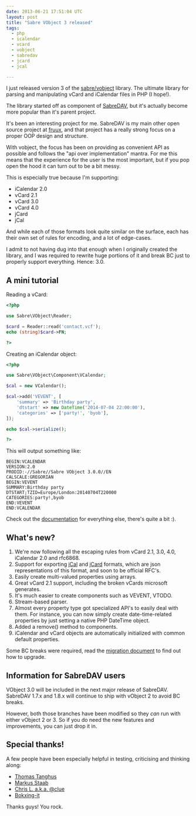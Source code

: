 ```yaml
---
date: 2013-06-21 17:51:04 UTC
layout: post
title: "Sabre VObject 3 released"
tags:
  - php
  - icalendar
  - vcard
  - vobject
  - sabredav
  - jcard
  - jcal

---
```


I just released version 3 of the [sabre/vobject][11] library. The ultimate library
for parsing and manipulating vCard and iCalendar files in PHP (I hope!).

The library started off as component of [SabreDAV][1], but it's actually become
more popular than it's parent project.

It's been an interesting project for me. SabreDAV is my main other open source
project at [fruux][10], and that project has a really strong focus on a proper OOP design and
structure.

With vobject, the focus has been on providing as convenient API as possible
and follows the "api over implementation" mantra. For me this means that the
experience for the user is the most important, but if you pop open the hood
it can turn out to be a bit messy.

This is especially true because I'm supporting:

  * iCalendar 2.0
  * vCard 2.1
  * vCard 3.0
  * vCard 4.0
  * jCard
  * jCal

And while each of those formats look quite similar on the surface, each
has their own set of rules for encoding, and a lot of edge-cases.

I admit to not having dug into that enough when I originally created the
library, and I was required to rewrite huge portions of it and break BC just
to properly support everything. Hence: 3.0.

A mini tutorial
---------------

Reading a vCard:

```php
<?php

use Sabre\VObject\Reader;

$card = Reader::read('contact.vcf');
echo (string)$card->FN;

?>
```

Creating an iCalendar object:

```php
<?php

use Sabre\VObject\Component\VCalendar;

$cal = new VCalendar();

$cal->add('VEVENT', [
    'summary' => 'Birthday party',
    'dtstart' => new DateTime('2014-07-04 22:00:00'),
    'categories' => ['party!', 'byob'],
]);

echo $cal->serialize();

?>
```

This will output something like:

```
BEGIN:VCALENDAR
VERSION:2.0
PRODID:-//Sabre//Sabre VObject 3.0.0//EN
CALSCALE:GREGORIAN
BEGIN:VEVENT
SUMMARY:Birthday party
DTSTART;TZID=Europe/London:20140704T220000
CATEGORIES:party!,byob
END:VEVENT
END:VCALENDAR
```

Check out the [documentation][2] for everything else, there's quite a bit :).

What's new?
-----------

1. We're now following all the escaping rules from vCard 2.1, 3.0, 4.0,
   iCalendar 2.0 and rfc6868.
2. Support for exporting [jCal][3] and [jCard][4] formats, which are json
   representations of this format, and soon to be official RFC's.
2. Easily create multi-valued properties using arrays.
3. Great vCard 2.1 support, including the broken vCards microsoft generates.
4. It's much easier to create components such as VEVENT, VTODO.
4. Stream-based parser.
5. Almost every property type got specialized API's to easily deal with them.
   For instance, you can now simply create date-time-related properties by
   just setting a native PHP DateTime object.
6. Added a remove() method to components.
7. iCalendar and vCard objects are automatically initialized with common
   default properties.

Some BC breaks were required, read the [migration document][5] to find out how
to upgrade.

Information for SabreDAV users
------------------------------

VObject 3.0 will be included in the next major release of SabreDAV. SabreDAV
1.7.x and 1.8.x will continue to ship with vObject 2 to avoid BC breaks.

However, both those branches have been modified so they _can_ run with either
vObject 2 or 3. So if you do need the new features and improvements, you
can just drop it in.

Special thanks!
---------------

A few people have been especially helpful in testing, criticising and thinking
along:

* [Thomas Tanghus][6]
* [Markus Staab][7]
* [Chris L. a.k.a. @clue][8]
* [Bokxing-it][9]

Thanks guys! You rock.

[1]: http://sabre.io/
[2]: http://sabre.io/vobject/usage/
[3]: http://tools.ietf.org/html/draft-ietf-jcardcal-jcard-03
[4]: http://tools.ietf.org/html/draft-ietf-jcardcal-jcal-04
[5]: https://github.com/fruux/sabre-vobject/blob/master/doc/MigratingFrom2to3.md
[6]: http://tanghus.net/
[7]: https://github.com/staabm
[8]: https://github.com/clue
[9]: http://www.bokxing-it.nl/
[10]: https://fruux.com/opensource/
[11]: https://github.com/fruux/sabre-vobject
